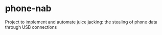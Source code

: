 # phone-nab
Project to implement and automate juice jacking: the stealing of phone data through USB connections
